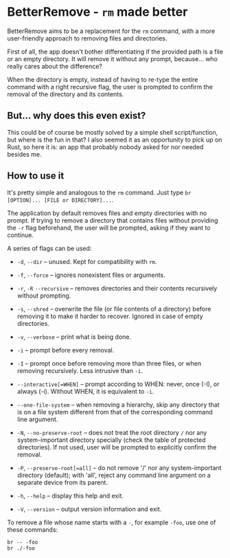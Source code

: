 # BetterRemove - `rm` made better
BetterRemove aims to be a replacement for the `rm` command, with a more user-friendly approach to
removing files and directories.

First of all, the app doesn't bother differentiating if the provided path is a file or an empty directory.
It will remove it without any prompt, because... who really cares about the difference?

When the directory is empty, instead of having to re-type the entire command with a right recursive flag,
the user is prompted to confirm the removal of the directory and its contents.

## But... why does this even exist?
This could be of course be mostly solved by a simple shell script/function, but where is the fun in that?
I also seemed it as an opportunity to pick up on Rust, so here it is: an app that probably nobody asked for
nor needed besides me.

## How to use it
It's pretty simple and analogous to the `rm` command.
Just type `br [OPTION]... [FILE or DIRECTORY]...`.

The application by default removes files and empty directories with no prompt. 
If trying to remove a directory that contains files without providing the `-r` flag beforehand,
the user will be prompted, asking if they want to continue.

A series of flags can be used:

* `-d`, `--dir` – unused. Kept for compatibility with `rm`.
* `-f`, `--force` – ignores nonexistent files or arguments.
* `-r`, `-R` `--recursive` – removes directories and their contents recursively without prompting.
* `-s`, `--shred` – overwrite the file (or file contents of a directory) before removing it to make it
  harder to recover. Ignored in case of empty directories.
* `-v`, `--verbose` – print what is being done.


* `-i` – prompt before every removal.
* `-I` – prompt once before removing more than three files, or when removing recursively.
  Less intrusive than `-i`.
* `--interactive[=WHEN]` – prompt according to WHEN: never, once (-I), or always (-i).
  Without WHEN, it is equivalent to `-i`.


* `--one-file-system` – when removing a hierarchy, skip any directory that is on a file system different
  from that of the corresponding command line argument.
* `-N`, `--no-preserve-root` – does not treat the root directory `/` nor any system-important directory
  specially (check the table of protected directories). If not used, user will be prompted to explicitly
  confirm the removal.
* `-P`, `--preserve-root[=all]` – do not remove '/' nor any system-important directory (default);
  with 'all', reject any command line argument on a separate device from its parent.


* `-h`, `--help` – display this help and exit.
* `-V`, `--version` – output version information and exit.


To remove a file whose name starts with a `-`, for example
`-foo`, use one of these commands:

    br -- -foo
    br ./-foo

